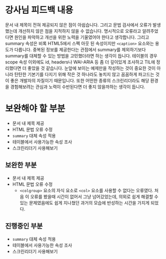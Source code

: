 # 강사님 피드백 내용

문서 내 제목이 전혀 제공되지 않은 점이 아쉽습니다. 그리고 문법 검사에서 오류가 발생했는데 개선하지 않은 점을 지적하지 않을 수 없습니다. 명시적으로 오류라고 알려주었다면 원인을 파악하고 개선을 위한 노력을 기울였어야 한다고 생각합니다. 그리고 summary 속성은 비록 HTML5에서 스펙 아웃 된 속성이지만 `<caption>` 요소와는 용도가 다릅니다. 중복된 정보를 제공한다는 관점에서 summary를 제외하기보다 summary를 대체할 수 있는 방법을 고민했더라면 하는 생각이 듭니다. 테이블의 경우 scope 속성 이외에도 id, headers나 WAI-ARIA 등 좀 더 깊이있게 조사하고 TIL에 정리했다면 더 좋았을 것 같습니다. 눈앞에 보이는 예제만을 작성하는 것이 중요한 것이 아니라 탄탄한 기본기를 다지기 위해 작은 것 하나라도 놓치지 않고 꼼꼼하게 파고드는 것이 좋은 개발자의 자질이기 때문입니다. 또한 어떤한 종류의 스크린리더라도 해당 환경을 경험해보려는 관심과 노력이 수반된다면 더 좋지 않을까하는 생각이 듭니다.

# 보완해야 할 부분

- 문서 내 제목 제공
- HTML 문법 오류 수정
- `summary` 대체 속성 적용
- 테이블에서 사용가능한 속성 조사
- 스크린리더기 사용해보기

## 보완한 부분

- 문서 내 제목 제공
- HTML 문법 오류 수정
  - `<colgroup>` 요소의 자식 요소로 `<col>` 요소를 사용할 수 없다는 오류였다. 처음 이 오류를 봤을때 시간이 없어서 그냥 넘어갔었는데, 의외로 쉽게 해결할 수 있는 문제였음에도 쉽게 지나쳤던 과거의 모습에 반성하는 시간을 가지게 되었다.

## 진행중인 부분

- `summary` 대체 속성 적용
- 테이블에서 사용가능한 속성 조사
- 스크린리더기 사용해보기
